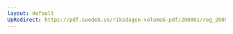 ```yaml
---
layout: default
UpRedirect: https://pdf.swedeb.se/riksdagen-volumeG-pdf/200001/reg_200001/reg_200001_0218.pdf
---
```

